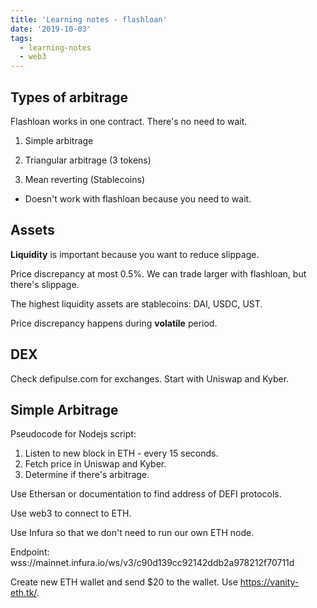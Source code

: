 ```yaml
---
title: 'Learning notes - flashloan'
date: '2019-10-03'
tags:
  - learning-notes
  - web3
---
```


## Types of arbitrage

Flashloan works in one contract. There's no need to wait.

1. Simple arbitrage

2. Triangular arbitrage (3 tokens)

3. Mean reverting (Stablecoins)

- Doesn't work with flashloan because you need to wait.

## Assets

**Liquidity** is important because you want to reduce slippage.

Price discrepancy at most 0.5%. We can trade larger with flashloan, but there's slippage.

The highest liquidity assets are stablecoins: DAI, USDC, UST.

Price discrepancy happens during **volatile** period.

## DEX

Check defipulse.com for exchanges. Start with Uniswap and Kyber.

## Simple Arbitrage

Pseudocode for Nodejs script:

1. Listen to new block in ETH - every 15 seconds.
2. Fetch price in Uniswap and Kyber.
3. Determine if there's arbitrage.

Use Ethersan or documentation to find address of DEFI protocols.

Use web3 to connect to ETH.

Use Infura so that we don't need to run our own ETH node.

Endpoint: wss://mainnet.infura.io/ws/v3/c90d139cc92142ddb2a978212f70711d

Create new ETH wallet and send $20 to the wallet. Use https://vanity-eth.tk/.
